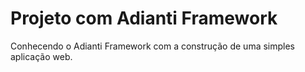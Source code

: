 # Projeto com Adianti Framework

Conhecendo o Adianti Framework com a construção de uma simples aplicação web.
